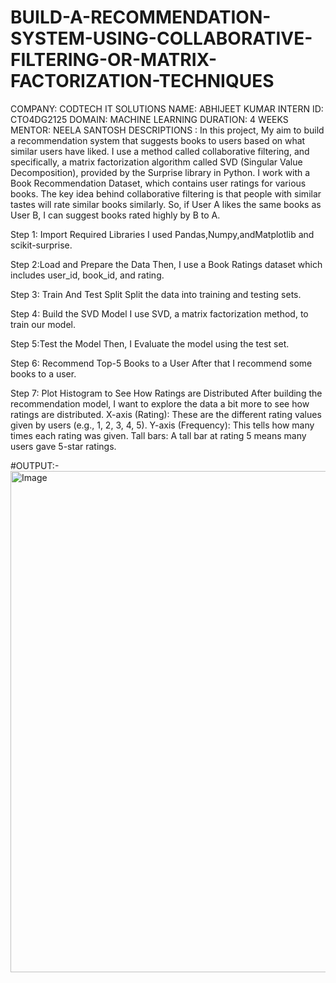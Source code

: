 # BUILD-A-RECOMMENDATION-SYSTEM-USING-COLLABORATIVE-FILTERING-OR-MATRIX-FACTORIZATION-TECHNIQUES
COMPANY: CODTECH IT SOLUTIONS
NAME: ABHIJEET KUMAR
INTERN ID: CTO4DG2125
DOMAIN: MACHINE LEARNING
DURATION: 4 WEEKS
MENTOR: NEELA SANTOSH
DESCRIPTIONS :
In this project, My aim to build a recommendation system that suggests books to users based on what similar users have liked. I use a method called collaborative filtering, and specifically, a matrix factorization algorithm called SVD (Singular Value Decomposition), provided by the Surprise library in Python.
I work with a Book Recommendation Dataset, which contains user ratings for various books. 
The key idea behind collaborative filtering is that people with similar tastes will rate similar books similarly. 
So, if User A likes the same books as User B, I can suggest books rated highly by B to A.

Step 1: Import Required Libraries
I used Pandas,Numpy,andMatplotlib and scikit-surprise.

Step 2:Load and Prepare the Data
Then, I use a Book Ratings dataset which includes user_id, book_id, and rating.

Step 3: Train And Test Split
Split the data into training and testing sets.

Step 4: Build the SVD Model
I use SVD, a matrix factorization method, to train our model.

Step 5:Test the Model
Then, I Evaluate the model using the test set.

Step 6: Recommend Top-5 Books to a User
After that I recommend some books to a user.

Step 7: Plot Histogram to See How Ratings are Distributed
After building the recommendation model, I want to explore the data a bit more to see how ratings are distributed.
X-axis (Rating): These are the different rating values given by users (e.g., 1, 2, 3, 4, 5).
Y-axis (Frequency): This tells how many times each rating was given.
Tall bars: A tall bar at rating 5 means many users gave 5-star ratings.


#OUTPUT:-
<img width="1666" height="802" alt="Image" src="https://github.com/user-attachments/assets/5c37d8ab-62fd-4713-ade4-7ffdb2d20805" />
